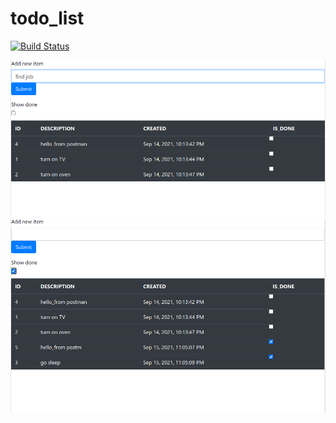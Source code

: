 # todo_list

[![Build Status](https://app.travis-ci.com/Meng263/todo_list.svg?branch=master&status=passed)](https://travis-ci.com/Meng263/todo_list)

![screen_unchecked](screenshots/screen_unchecked.png)
![screen_checked](screenshots/screen_checked.png)